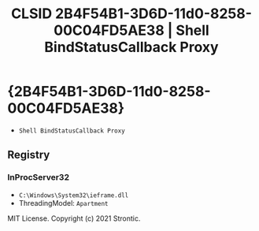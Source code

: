 ﻿---
title: "CLSID 2B4F54B1-3D6D-11d0-8258-00C04FD5AE38 | Shell BindStatusCallback Proxy"
excerpt: What is COM-Object CLSID 2B4F54B1-3D6D-11d0-8258-00C04FD5AE38?
---

# {2B4F54B1-3D6D-11d0-8258-00C04FD5AE38}

* `Shell BindStatusCallback Proxy`

## Registry


### InProcServer32

* `C:\Windows\System32\ieframe.dll`
* ThreadingModel: `Apartment`

MIT License. Copyright (c) 2021 Strontic.



